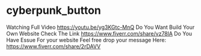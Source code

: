 # cyberpunk_button
Watching Full Video https://youtu.be/yg3KGtc-MnQ
Do You Want Build Your Own Website Check The Link https://www.fiverr.com/share/vz78lA
Do You Have Essue For your website Feel free drop your message Here: https://www.fiverr.com/share/2rDAVV
